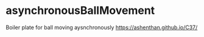 # asynchronousBallMovement
Boiler plate for ball moving aysnchronously
 https://ashenthan.github.io/C37/
